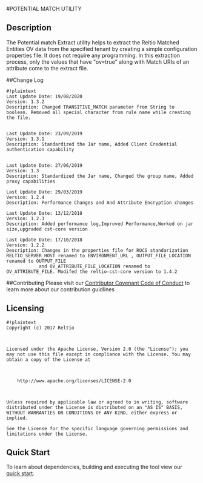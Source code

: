 
#POTENTIAL MATCH UTILITY

## Description
The Potential match Extract utility helps to extract the Reltio Matched Entities OV data from the specified tenant by creating a simple configuration properties file. It does not require any programming. In this extraction process, only the values that have "ov=true" along with Match URIs of an attribute come to the extract file.

##Change Log

```
#!plaintext
Last Update Date: 19/08/2020
Version: 1.3.2
Description: Changed TRANSITIVE_MATCH parameter from String to boolean. Removed all special character from rule name while creating the file.


Last Update Date: 23/09/2019
Version: 1.3.1
Description: Standardized the Jar name, Added Client Credential authentication capability


Last Update Date: 27/06/2019
Version: 1.3
Description: Standardized the Jar name, Changed the group name, Added proxy capabilities

Last Update Date: 29/03/2019
Version: 1.2.4
Description: Performance Changes and And Attribute Encryption changes

Last Update Date: 13/12/2018
Version: 1.2.3
Description: Added performance log,Improved Performance,Worked on jar size,upgraded cst-core version

Last Update Date: 17/10/2018
Version: 1.2.2
Description: Changes in the properties file for ROCS standarization RELTIO_SERVER_HOST renamed to ENVIRONMENT_URL , OUTPUT_FILE_LOCATION renamed to OUTPUT_FILE
			and OV_ATTRIBUTE_FILE_LOCATION renamed to OV_ATTRIBUTE_FILE. Modifed the reltio-cst-core version to 1.4.2
```
##Contributing 
Please visit our [Contributor Covenant Code of Conduct](https://bitbucket.org/reltio-ondemand/common/src/a8e997d2547bf4df9f69bf3e7f2fcefe28d7e551/CodeOfConduct.md?at=master&fileviewer=file-view-default) to learn more about our contribution guidlines

## Licensing
```
#!plaintext
Copyright (c) 2017 Reltio

 

Licensed under the Apache License, Version 2.0 (the "License"); you may not use this file except in compliance with the License. You may obtain a copy of the License at

 

    http://www.apache.org/licenses/LICENSE-2.0

 

Unless required by applicable law or agreed to in writing, software distributed under the License is distributed on an "AS IS" BASIS, WITHOUT WARRANTIES OR CONDITIONS OF ANY KIND, either express or implied.

See the License for the specific language governing permissions and limitations under the License.
```

## Quick Start 
To learn about dependencies, building and executing the tool view our [quick start](https://bitbucket.org/reltio-ondemand/pot-mat-data-extract/src/master/QuickStart.md).


